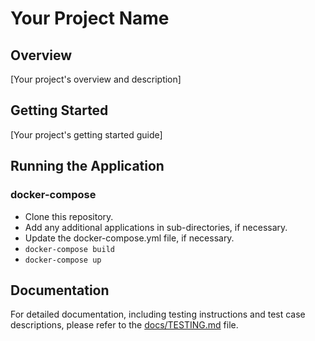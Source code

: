 # Your Project Name

## Overview

[Your project's overview and description]

## Getting Started

[Your project's getting started guide]

## Running the Application
### docker-compose
- Clone this repository.
- Add any additional applications in sub-directories, if necessary.
- Update the docker-compose.yml file, if necessary.
- `docker-compose build`
- `docker-compose up`

## Documentation

For detailed documentation, including testing instructions and test case descriptions, please refer to the [docs/TESTING.md](docs/TESTING.md) file.
